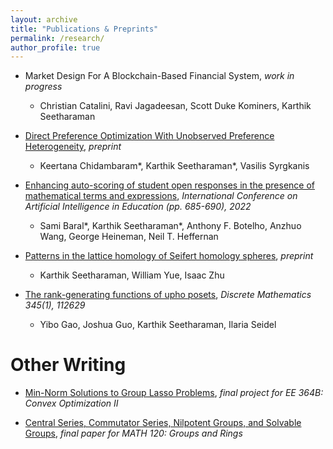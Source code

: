 ```yaml
---
layout: archive
title: "Publications & Preprints"
permalink: /research/
author_profile: true
---
```


- Market Design For A Blockchain-Based Financial System, *work in progress*
    - Christian Catalini, Ravi Jagadeesan, Scott Duke Kominers, Karthik Seetharaman

- [Direct Preference Optimization With Unobserved Preference Heterogeneity](https://arxiv.org/abs/2405.15065), *preprint*
    - Keertana Chidambaram\*, Karthik Seetharaman\*, Vasilis Syrgkanis

- [Enhancing auto-scoring of student open responses in the presence of mathematical terms and expressions](https://link.springer.com/chapter/10.1007/978-3-031-11644-5_68), *International Conference on Artificial Intelligence in Education (pp. 685-690), 2022*
    - Sami Baral\*, Karthik Seetharaman\*, Anthony F. Botelho, Anzhuo Wang, George Heineman, Neil T. Heffernan

- [Patterns in the lattice homology of Seifert homology spheres](https://arxiv.org/abs/2110.13405), *preprint*
    - Karthik Seetharaman, William Yue, Isaac Zhu

- [The rank-generating functions of upho posets](https://arxiv.org/abs/2011.01916), *Discrete Mathematics 345(1), 112629*
    - Yibo Gao, Joshua Guo, Karthik Seetharaman, Ilaria Seidel

Other Writing
======

- [Min-Norm Solutions to Group Lasso Problems](/files/MinNormSolutions.pdf), *final project for EE 364B: Convex Optimization II*

- [Central Series, Commutator Series, Nilpotent Groups, and Solvable Groups](/files/nilpotent.pdf), *final paper for MATH 120: Groups and Rings*
